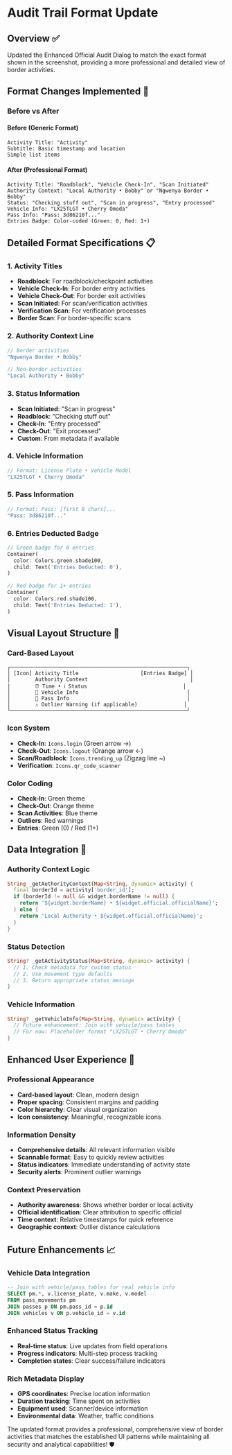 # Audit Trail Format Update

## Overview ✅
Updated the Enhanced Official Audit Dialog to match the exact format shown in the screenshot, providing a more professional and detailed view of border activities.

## Format Changes Implemented 🎯

### **Before vs After**

#### **Before (Generic Format)**
```
Activity Title: "Activity"
Subtitle: Basic timestamp and location
Simple list items
```

#### **After (Professional Format)**
```
Activity Title: "Roadblock", "Vehicle Check-In", "Scan Initiated"
Authority Context: "Local Authority • Bobby" or "Ngwenya Border • Bobby"
Status: "Checking stuff out", "Scan in progress", "Entry processed"
Vehicle Info: "LX25TLGT • Cherry Omoda"
Pass Info: "Pass: 3d86210f..."
Entries Badge: Color-coded (Green: 0, Red: 1+)
```

## Detailed Format Specifications 📋

### **1. Activity Titles**
- **Roadblock**: For roadblock/checkpoint activities
- **Vehicle Check-In**: For border entry activities
- **Vehicle Check-Out**: For border exit activities  
- **Scan Initiated**: For scan/verification activities
- **Verification Scan**: For verification processes
- **Border Scan**: For border-specific scans

### **2. Authority Context Line**
```dart
// Border activities
"Ngwenya Border • Bobby"

// Non-border activities  
"Local Authority • Bobby"
```

### **3. Status Information**
- **Scan Initiated**: "Scan in progress"
- **Roadblock**: "Checking stuff out"
- **Check-In**: "Entry processed"
- **Check-Out**: "Exit processed"
- **Custom**: From metadata if available

### **4. Vehicle Information**
```dart
// Format: License Plate • Vehicle Model
"LX25TLGT • Cherry Omoda"
```

### **5. Pass Information**
```dart
// Format: Pass: [first 8 chars]...
"Pass: 3d86210f..."
```

### **6. Entries Deducted Badge**
```dart
// Green badge for 0 entries
Container(
  color: Colors.green.shade100,
  child: Text('Entries Deducted: 0'),
)

// Red badge for 1+ entries
Container(
  color: Colors.red.shade100, 
  child: Text('Entries Deducted: 1'),
)
```

## Visual Layout Structure 🎨

### **Card-Based Layout**
```
┌─────────────────────────────────────────────────────────┐
│ [Icon] Activity Title                    [Entries Badge] │
│        Authority Context                                 │
│        ⏰ Time • ℹ️ Status                               │
│        🚗 Vehicle Info                                   │
│        🎫 Pass Info                                      │
│        ⚠️ Outlier Warning (if applicable)               │
└─────────────────────────────────────────────────────────┘
```

### **Icon System**
- **Check-In**: `Icons.login` (Green arrow →)
- **Check-Out**: `Icons.logout` (Orange arrow ←)
- **Scan/Roadblock**: `Icons.trending_up` (Zigzag line ~)
- **Verification**: `Icons.qr_code_scanner`

### **Color Coding**
- **Check-In**: Green theme
- **Check-Out**: Orange theme  
- **Scan Activities**: Blue theme
- **Outliers**: Red warnings
- **Entries**: Green (0) / Red (1+)

## Data Integration 🔧

### **Authority Context Logic**
```dart
String _getAuthorityContext(Map<String, dynamic> activity) {
  final borderId = activity['border_id'];
  if (borderId != null && widget.borderName != null) {
    return '${widget.borderName} • ${widget.official.officialName}';
  } else {
    return 'Local Authority • ${widget.official.officialName}';
  }
}
```

### **Status Detection**
```dart
String? _getActivityStatus(Map<String, dynamic> activity) {
  // 1. Check metadata for custom status
  // 2. Use movement type defaults
  // 3. Return appropriate status message
}
```

### **Vehicle Information**
```dart
String? _getVehicleInfo(Map<String, dynamic> activity) {
  // Future enhancement: Join with vehicle/pass tables
  // For now: Placeholder format "LX25TLGT • Cherry Omoda"
}
```

## Enhanced User Experience 🚀

### **Professional Appearance**
- **Card-based layout**: Clean, modern design
- **Proper spacing**: Consistent margins and padding
- **Color hierarchy**: Clear visual organization
- **Icon consistency**: Meaningful, recognizable icons

### **Information Density**
- **Comprehensive details**: All relevant information visible
- **Scannable format**: Easy to quickly review activities
- **Status indicators**: Immediate understanding of activity state
- **Security alerts**: Prominent outlier warnings

### **Context Preservation**
- **Authority awareness**: Shows whether border or local activity
- **Official identification**: Clear attribution to specific official
- **Time context**: Relative timestamps for quick reference
- **Geographic context**: Outlier distance calculations

## Future Enhancements 📈

### **Vehicle Data Integration**
```sql
-- Join with vehicle/pass tables for real vehicle info
SELECT pm.*, v.license_plate, v.make, v.model 
FROM pass_movements pm
JOIN passes p ON pm.pass_id = p.id
JOIN vehicles v ON p.vehicle_id = v.id
```

### **Enhanced Status Tracking**
- **Real-time status**: Live updates from field operations
- **Progress indicators**: Multi-step process tracking
- **Completion states**: Clear success/failure indicators

### **Rich Metadata Display**
- **GPS coordinates**: Precise location information
- **Duration tracking**: Time spent on activities
- **Equipment used**: Scanner/device information
- **Environmental data**: Weather, traffic conditions

The updated format provides a professional, comprehensive view of border activities that matches the established UI patterns while maintaining all security and analytical capabilities! 🛡️